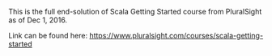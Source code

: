 This is the full end-solution of Scala Getting Started course from PluralSight
as of Dec 1, 2016.

Link can be found here: https://www.pluralsight.com/courses/scala-getting-started



